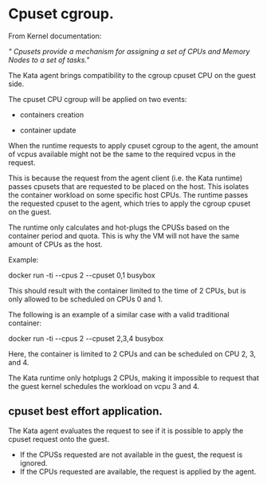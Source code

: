 # Cpuset cgroup.

From Kernel documentation:

_" Cpusets provide a mechanism for assigning a set of CPUs and Memory Nodes to
a set of tasks."_

The Kata agent brings compatibility to the cgroup cpuset CPU on the guest side.

The cpuset CPU cgroup will be applied on two events:

- containers creation

- container update

When the runtime requests to apply cpuset cgroup to the agent, the amount of
vcpus available might not be the same to the required vcpus in the request.

This is because the request from the agent client (i.e. the Kata runtime)
passes cpusets that are requested to be placed on the host. This isolates the
container workload on some specific host CPUs. The runtime passes the requested
cpuset to the agent, which tries to apply the cgroup cpuset on the guest.

The runtime only calculates and hot-plugs the CPUSs based on the container
period and quota. This is why the VM will not have the same amount of CPUs as
the host.

Example:

docker run -ti --cpus 2 --cpuset 0,1 busybox
 
This should result with the container limited to the time of 2 CPUs, but is
only allowed to be scheduled on CPUs 0 and 1.

The following is an example of a similar case with a valid traditional container:

docker run -ti --cpus 2 --cpuset 2,3,4 busybox

Here, the container is limited to 2 CPUs and can be scheduled on CPU 2, 3, and
4.

The Kata runtime only hotplugs 2 CPUs, making it impossible to request that the
guest kernel schedules the workload on vcpu 3 and 4.

## cpuset best effort application.

The Kata agent evaluates the request to see if it is possible to apply the
cpuset request onto the guest.

- If the CPUSs requested are not available in the guest, the request is ignored.
- If the CPUs requested are available, the request is applied by the agent.

